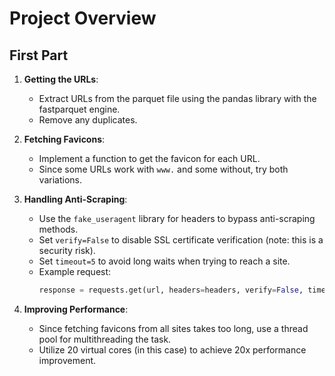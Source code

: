# Project Overview

## First Part

1. **Getting the URLs**:
   - Extract URLs from the parquet file using the pandas library with the fastparquet engine.
   - Remove any duplicates.

2. **Fetching Favicons**:
   - Implement a function to get the favicon for each URL.
   - Since some URLs work with `www.` and some without, try both variations.

3. **Handling Anti-Scraping**:
   - Use the `fake_useragent` library for headers to bypass anti-scraping methods.
   - Set `verify=False` to disable SSL certificate verification (note: this is a security risk).
   - Set `timeout=5` to avoid long waits when trying to reach a site.
   - Example request:
     ```python
     response = requests.get(url, headers=headers, verify=False, timeout=5)
     ```

4. **Improving Performance**:
   - Since fetching favicons from all sites takes too long, use a thread pool for multithreading the task.
   - Utilize 20 virtual cores (in this case) to achieve 20x performance improvement.
